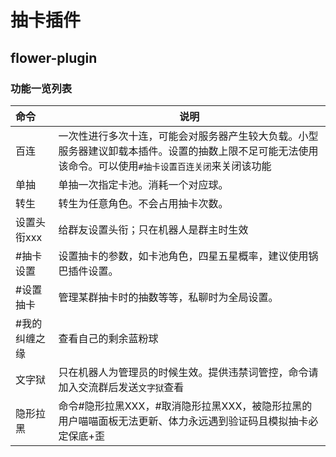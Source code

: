 # 抽卡插件
## flower-plugin
### 功能一览列表
| 命令| 说明|
|:--------|------------|
| 百连 | 一次性进行多次十连，可能会对服务器产生较大负载。小型服务器建议卸载本插件。设置的抽数上限不足可能无法使用该命令。可以使用`#抽卡设置百连关闭`来关闭该功能 |
| 单抽 | 单抽一次指定卡池。消耗一个对应球。 |
| 转生 | 转生为任意角色。不会占用抽卡次数。 |
| 设置头衔xxx | 给群友设置头衔；只在机器人是群主时生效|
| #抽卡设置   | 设置抽卡的参数，如卡池角色，四星五星概率，建议使用锅巴插件设置。 |
| #设置抽卡   | 管理某群抽卡时的抽数等等，私聊时为全局设置。 |
| #我的纠缠之缘 | 查看自己的剩余蓝粉球 |
| 文字狱 | 只在机器人为管理员的时候生效。提供违禁词管控，命令请加入交流群后发送`文字狱`查看 |
| 隐形拉黑 | 命令#隐形拉黑XXX，#取消隐形拉黑XXX，被隐形拉黑的用户喵喵面板无法更新、体力永远遇到验证码且模拟抽卡必定保底+歪 |
